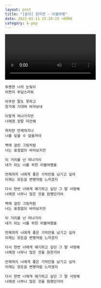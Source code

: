 ```yaml
---
layout: post
title: "[음악] 원미연 - 이별여행"
date: 2022-01-11 15:20:23 +0900
category: k-pop
---
```


<div class="video-container">
    <video id="player" class="video-js vjs-default-skin vjs-big-play-centered" data-json="/public/json/k-pop/원미연 - 이별여행.json"></video>
</div>

```
투명한 너의 눈빛이
어쩐지 부담스러워

아무런 말도 못하고
창가에 기대여 바라보내

이렇게 떠나가지만
너에겐 정말 미안해

하지만 언제까지나
너를 잊을 수 없을꺼야

벽에 걸린 그림처럼
너는 표정없이 바라보지만

이 거리를 난 떠나가리
내가 아는 너를 위한 이별여행을

언제까지 너에게 좋은 기억만을 남기고 싶어
이제는 모든걸 변명처럼 느끼겠지

다시 한번 너에게 얘기하고 싶던 그 말 사랑해
너에겐 너무나 많은 것을 원했던거야

벽에 걸린 그림처럼
너는 표정없이 바라보지만

이 거리를 난 떠나가리
내가 아는 너를 위한 이별여행을

언제까지 너에게 좋은 기억만을 남기고 싶어
이제는 모든걸 변명처럼 느끼겠지

다시 한번 너에게 얘기하고 싶던 그 말 사랑해
너에겐 너무나 많은 것을 원한거야

언제까지 너에게 좋은 기억만을 남기고 싶어
이제는 모든걸 변명처럼 느끼겠지

다시 한번 너에게 얘기하고 싶던 그 말 사랑해
너에겐 너무나 많은 것을 원했던거야
```